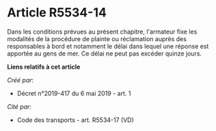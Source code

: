# Article R5534-14

Dans les conditions prévues au présent chapitre, l'armateur fixe les modalités de la procédure de plainte ou réclamation
auprès des responsables à bord et notamment le délai dans lequel une réponse est apportée au gens de mer. Ce délai ne peut
pas excéder quinze jours.

**Liens relatifs à cet article**

_Créé par_:

  - Décret n°2019-417 du 6 mai 2019 - art. 1

_Cité par_:

  - Code des transports - art. R5534-17 (VD)

